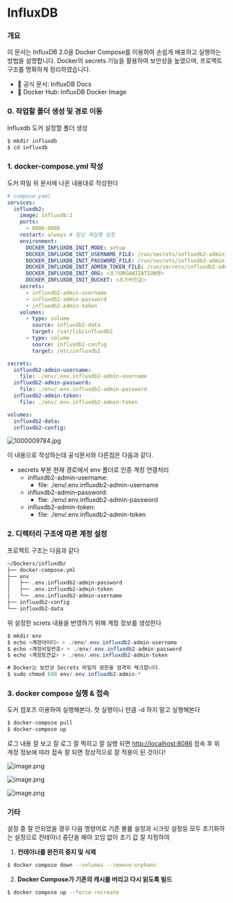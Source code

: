 # InfluxDB 

### 개요
이 문서는 InfluxDB 2.0을 Docker Compose를 이용하여 손쉽게 배포하고 실행하는 방법을 설명합니다.
Docker의 secrets 기능을 활용하여 보안성을 높였으며, 프로젝트 구조를 명확하게 정리하였습니다.

- 🔗 공식 문서: InfluxDB Docs
- 🐳 Docker Hub: InfluxDB Docker Image

### 0. 작업할 폴더 생성 및 경로 이동

Influxdb 도커 설정할 폴더 생성 

```bash
$ mkdir influxdb
$ cd influxdb
```

### 1. docker-compose.yml 작성

도커 파일 위 문서에 나온 내용대로 작성한다

```yaml
# compose.yaml
services:
  influxdb2:
    image: influxdb:2
    ports:
      - 8086:8086
    restart: always # 항상 재실행 설정
    environment:
      DOCKER_INFLUXDB_INIT_MODE: setup
      DOCKER_INFLUXDB_INIT_USERNAME_FILE: /run/secrets/influxdb2-admin-username
      DOCKER_INFLUXDB_INIT_PASSWORD_FILE: /run/secrets/influxdb2-admin-password
      DOCKER_INFLUXDB_INIT_ADMIN_TOKEN_FILE: /run/secrets/influxdb2-admin-token
      DOCKER_INFLUXDB_INIT_ORG: <초기ORGANIZATION명>
      DOCKER_INFLUXDB_INIT_BUCKET: <초기버킷값>
    secrets:
      - influxdb2-admin-username
      - influxdb2-admin-password
      - influxdb2-admin-token
    volumes:
      - type: volume
        source: influxdb2-data
        target: /var/lib/influxdb2
      - type: volume
        source: influxdb2-config
        target: /etc/influxdb2

secrets:
  influxdb2-admin-username:
    file: ./env/.env.influxdb2-admin-username
  influxdb2-admin-password:
    file: ./env/.env.influxdb2-admin-password
  influxdb2-admin-token:
    file: ./env/.env.influxdb2-admin-token

volumes:
  influxdb2-data:
  influxdb2-config:

```

![1000009784.jpg](attachment:7387ab55-ac5f-42ef-a4c8-3d275fe6602a:1000009784.jpg)

이 내용으로 작성하는데 공식문서와 다른점은 다음과 같다.

- secrets 부분 현재 경로에서 env 폴더로 인증 계정 연결처리
    - influxdb2-admin-username:
        - file: ./env/.env.influxdb2-admin-username
    - influxdb2-admin-password:
        - file: ./env/.env.influxdb2-admin-password
    - influxdb2-admin-token:
        - file: ./env/.env.influxdb2-admin-token

### 2. 디렉터리 구조에 따른 계정 설정

프로젝트 구조는 다음과 같다

```bash
~/Dockers/influxdb/
├── docker-compose.yml
├── env
│   ├── .env.influxdb2-admin-password
│   ├── .env.influxdb2-admin-token
│   └── .env.influxdb2-admin-username
├── influxdb2-config
└── influxdb2-data

```

위 설정한 screts 내용을 반영하기 위해 계정 정보를 생성한다

```java
$ mkdir env
$ echo <계정아이디> > ./env/.env.influxdb2-admin-username  
$ echo <계정비밀번호> > ./env/.env.influxdb2-admin-password
$ echo <계정토큰값> > ./env/.env.influxdb2-admin-token

# Docker는 보안상 Secrets 파일의 권한을 엄격히 체크합니다.
$ sudo chmod 600 env/.env.influxdb2-admin-*
```

### 3. docker compose 실행 & 접속

도커 컴포즈 이용하여 실행해본다. 첫 실행이니 만큼 -d 하지 말고 실행해본다

```bash
$ docker-compose pull
$ docker-compose up
```

로그 내용 잘 보고 잘 로그 잘 찍히고 잘 실행 되면 [http://localhost:8086](http://localhost:8056) 접속 후 위 계정 정보에 따라 접속 잘 되면 정상적으로 잘 적용이 된 것이다!

![image.png](attachment:6e68233e-8164-45e2-95fd-7eb54b21510f:image.png)

![image.png](attachment:ee0540bb-ff5f-4e82-b706-325a44d4eb1f:image.png)

![image.png](attachment:f14f144e-7238-40a9-9034-57045d32fdf7:image.png)

### 기타

설정 중 잘 안되었을 경우 다음 명령어로 기존 볼륨 설정과 시크릿 설정등 모두 초기화하는 설정으로 컨테이너 중단을 해야 꼬임 없이 초기 값 잘 지정하여 

1. **컨테이너를 완전히 중지 및 삭제**

```bash
$ docker compose down --volumes --remove-orphans
```

2. **Docker Compose가 기존의 캐시를 버리고 다시 읽도록 빌드**

```bash
$ docker compose up --force-recreate
```
